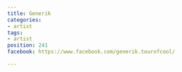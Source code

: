 ```yaml
---
title: Generik
categories:
- artist
tags:
- artist
position: 241
facebook: https://www.facebook.com/generik.tourofcool/

---
```



